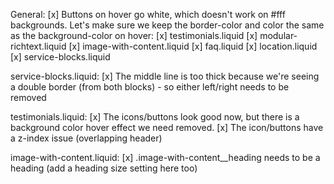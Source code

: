 General:
[x] Buttons on hover go white, which doesn't work on #fff backgrounds. Let's make sure we keep the border-color and color the same as the background-color on hover:
  [x] testimonials.liquid
  [x] modular-richtext.liquid
  [x] image-with-content.liquid
  [x] faq.liquid
  [x] location.liquid
  [x] service-blocks.liquid


service-blocks.liquid:
[x] The middle line is too thick because we're seeing a double border (from both blocks) - so either left/right needs to be removed

testimonials.liquid:
[x] The icons/buttons look good now, but there is a background color hover effect we need removed.
[x] The icon/buttons have a z-index issue (overlapping header)


image-with-content.liquid: 
[x] .image-with-content__heading needs to be a heading (add a heading size setting here too)